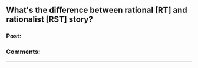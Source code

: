 ## What's the difference between rational [RT] and rationalist [RST] story?

### Post:



### Comments:

---

